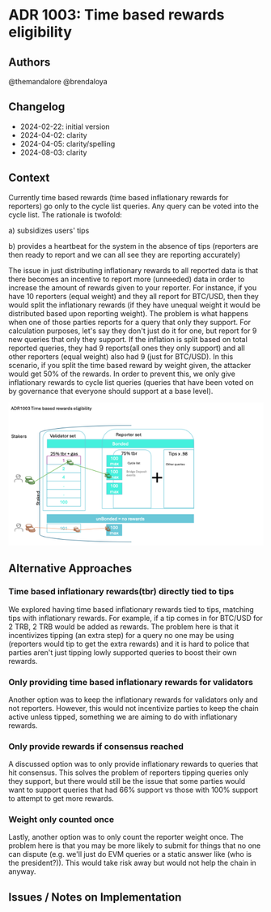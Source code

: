 # ADR 1003: Time based rewards eligibility

## Authors

@themandalore
@brendaloya

## Changelog

- 2024-02-22: initial version
- 2024-04-02: clarity
- 2024-04-05: clarity/spelling
- 2024-08-03: clarity

## Context

Currently time based rewards (time based inflationary rewards for reporters) go only to the cycle list queries. Any query can be voted into the cycle list.  The rationale is twofold:

a) subsidizes users' tips

b) provides a heartbeat for the system in the absence of tips (reporters are then ready to report and we can all see they are reporting accurately)

The issue in just distributing inflationary rewards to all reported data is that there becomes an incentive to report more (unneeded) data in order to increase the amount of rewards given to your reporter.  For instance, if you have 10 reporters (equal weight) and they all report for BTC/USD, then they would split the inflationary rewards (if they have unequal weight it would be distributed based upon reporting weight).  The problem is what happens when one of those parties reports for a query that only they support.  For calculation purposes, let's say they don't just do it for one, but report for 9 new queries that only they support.  If the inflation is split based on total reported queries, they had 9 reports(all ones they only support) and all other reporters (equal weight) also had 9 (just for BTC/USD).  In this scenario, if you split the time based reward by weight given, the attacker would get 50% of the rewards. In order to prevent this, we only give inflationary rewards to cycle list queries (queries that have been voted on by governance that everyone should support at a base level).  

 ![ADR1003: rewards](./graphics/adr1003.png)

## Alternative Approaches

### Time based inflationary rewards(tbr) directly tied to tips

We explored having time based inflationary rewards tied to tips, matching tips with inflationary rewards.  For example, if a tip comes in for BTC/USD for 2 TRB, 2 TRB would be added as rewards.  The problem here is that it incentivizes tipping (an extra step) for a query no one may be using (reporters would tip to get the extra rewards) and it is hard to police that parties aren't just tipping lowly supported queries to boost their own rewards.  

### Only providing time based inflationary rewards for validators

Another option was to keep the inflationary rewards for validators only and not reporters.  However, this would not incentivize parties to keep the chain active unless tipped, something we are aiming to do with inflationary rewards. 

### Only provide rewards if consensus reached 

A discussed option was to only provide inflationary rewards to queries that hit consensus.  This solves the problem of reporters tipping queries only they support, but there would still be the issue that some parties would want to support queries that had 66% support vs those with 100% support to attempt to get more rewards. 

### Weight only counted once

Lastly, another option was to only count the reporter weight once.  The problem here is that you may be more likely to submit for things that no one can dispute (e.g. we'll just do EVM queries or a static answer like (who is the president?)).  This would take risk away but would not help the chain in anyway.  

## Issues / Notes on Implementation



